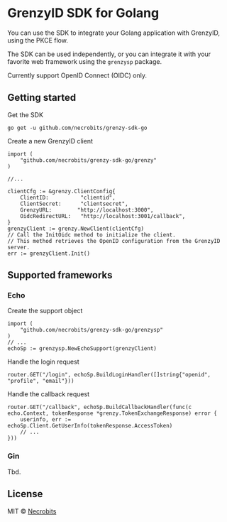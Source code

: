 # GrenzyID SDK for Golang

You can use the SDK to integrate your Golang application with GrenzyID, using the PKCE flow.

The SDK can be used independently, or you can integrate it with your favorite web framework using the `grenzysp` package.

Currently support OpenID Connect (OIDC) only.

## Getting started

Get the SDK

```
go get -u github.com/necrobits/grenzy-sdk-go
```

Create a new GrenzyID client

```golang
import (
    "github.com/necrobits/grenzy-sdk-go/grenzy"
)

//...

clientCfg := &grenzy.ClientConfig{
    ClientID:          "clientid",
    ClientSecret:      "clientsecret",
    GrenzyURL:        "http://localhost:3000",
    OidcRedirectURL:   "http://localhost:3001/callback",
}
grenzyClient := grenzy.NewClient(clientCfg)
// Call the InitOidc method to initialize the client.
// This method retrieves the OpenID configuration from the GrenzyID server.
err := grenzyClient.Init()
```

## Supported frameworks

### Echo

Create the support object

```golang
import (
    "github.com/necrobits/grenzy-sdk-go/grenzysp"
)
// ...
echoSp := grenzysp.NewEchoSupport(grenzyClient)
```

Handle the login request

```golang
router.GET("/login", echoSp.BuildLoginHandler([]string{"openid", "profile", "email"}))
```

Handle the callback request

```golang
router.GET("/callback", echoSp.BuildCallbackHandler(func(c echo.Context, tokenResponse *grenzy.TokenExchangeResponse) error {
    userinfo, err := echoSp.Client.GetUserInfo(tokenResponse.AccessToken)
    // ...
}))
```

### Gin

Tbd.

## License

MIT © [Necrobits](https://github.com/necrobits)
